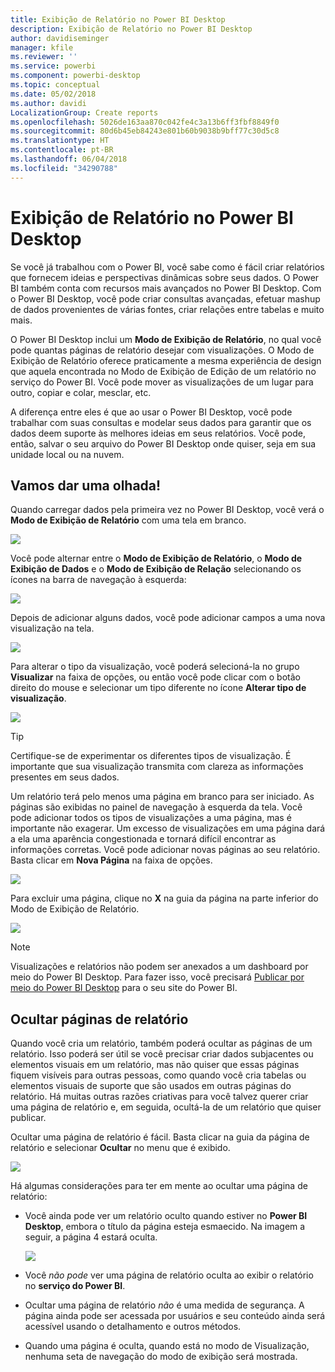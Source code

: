 ```yaml
---
title: Exibição de Relatório no Power BI Desktop
description: Exibição de Relatório no Power BI Desktop
author: davidiseminger
manager: kfile
ms.reviewer: ''
ms.service: powerbi
ms.component: powerbi-desktop
ms.topic: conceptual
ms.date: 05/02/2018
ms.author: davidi
LocalizationGroup: Create reports
ms.openlocfilehash: 5026de163aa870c042fe4c3a13b6ff3fbf8849f0
ms.sourcegitcommit: 80d6b45eb84243e801b60b9038b9bff77c30d5c8
ms.translationtype: HT
ms.contentlocale: pt-BR
ms.lasthandoff: 06/04/2018
ms.locfileid: "34290788"
---
```

# <a name="report-view-in-power-bi-desktop"></a>Exibição de Relatório no Power BI Desktop
Se você já trabalhou com o Power BI, você sabe como é fácil criar relatórios que fornecem ideias e perspectivas dinâmicas sobre seus dados. O Power BI também conta com recursos mais avançados no Power BI Desktop. Com o Power BI Desktop, você pode criar consultas avançadas, efetuar mashup de dados provenientes de várias fontes, criar relações entre tabelas e muito mais.

O Power BI Desktop inclui um **Modo de Exibição de Relatório**, no qual você pode quantas páginas de relatório desejar com visualizações. O Modo de Exibição de Relatório oferece praticamente a mesma experiência de design que aquela encontrada no Modo de Exibição de Edição de um relatório no serviço do Power BI. Você pode mover as visualizações de um lugar para outro, copiar e colar, mesclar, etc.

A diferença entre eles é que ao usar o Power BI Desktop, você pode trabalhar com suas consultas e modelar seus dados para garantir que os dados deem suporte às melhores ideias em seus relatórios. Você pode, então, salvar o seu arquivo do Power BI Desktop onde quiser, seja em sua unidade local ou na nuvem.

## <a name="lets-take-a-look"></a>Vamos dar uma olhada!
Quando carregar dados pela primeira vez no Power BI Desktop, você verá o **Modo de Exibição de Relatório** com uma tela em branco.

![](media/desktop-report-view/pbi_reportviewinpbidesigner_reportview.png)

Você pode alternar entre o **Modo de Exibição de Relatório**, o **Modo de Exibição de Dados** e o **Modo de Exibição de Relação** selecionando os ícones na barra de navegação à esquerda:

![](media/desktop-report-view/pbi_reportviewinpbidesigner_changeview.png)

Depois de adicionar alguns dados, você pode adicionar campos a uma nova visualização na tela.

![](media/desktop-report-view/pbid_reportview_addvis.gif)

Para alterar o tipo da visualização, você poderá selecioná-la no grupo **Visualizar** na faixa de opções, ou então você pode clicar com o botão direito do mouse e selecionar um tipo diferente no ícone **Alterar tipo de visualização**.

![](media/desktop-report-view/pbid_reportview_changevis.gif)

> [!TIP]
> Certifique-se de experimentar os diferentes tipos de visualização. É importante que sua visualização transmita com clareza as informações presentes em seus dados.
> 
> 

Um relatório terá pelo menos uma página em branco para ser iniciado. As páginas são exibidas no painel de navegação à esquerda da tela. Você pode adicionar todos os tipos de visualizações a uma página, mas é importante não exagerar. Um excesso de visualizações em uma página dará a ela uma aparência congestionada e tornará difícil encontrar as informações corretas. Você pode adicionar novas páginas ao seu relatório. Basta clicar em **Nova Página** na faixa de opções.

![](media/desktop-report-view/pbidesignerreportviewnewpage.png)

Para excluir uma página, clique no **X** na guia da página na parte inferior do Modo de Exibição de Relatório.

![](media/desktop-report-view/pbi_reportviewinpbidesigner_deletepage.png)

> [!NOTE]
> Visualizações e relatórios não podem ser anexados a um dashboard por meio do Power BI Desktop. Para fazer isso, você precisará [Publicar por meio do Power BI Desktop](desktop-upload-desktop-files.md) para o seu site do Power BI.

## <a name="hide-report-pages"></a>Ocultar páginas de relatório

Quando você cria um relatório, também poderá ocultar as páginas de um relatório. Isso poderá ser útil se você precisar criar dados subjacentes ou elementos visuais em um relatório, mas não quiser que essas páginas fiquem visíveis para outras pessoas, como quando você cria tabelas ou elementos visuais de suporte que são usados em outras páginas do relatório. Há muitas outras razões criativas para você talvez querer criar uma página de relatório e, em seguida, ocultá-la de um relatório que quiser publicar. 

Ocultar uma página de relatório é fácil. Basta clicar na guia da página de relatório e selecionar **Ocultar** no menu que é exibido.

![](media/desktop-report-view/report-view_05.png)

Há algumas considerações para ter em mente ao ocultar uma página de relatório:

* Você ainda pode ver um relatório oculto quando estiver no **Power BI Desktop**, embora o título da página esteja esmaecido. Na imagem a seguir, a página 4 estará oculta.

    ![](media/desktop-report-view/report-view_06.png)

* Você *não pode* ver uma página de relatório oculta ao exibir o relatório no **serviço do Power BI**.

* Ocultar uma página de relatório *não* é uma medida de segurança. A página ainda pode ser acessada por usuários e seu conteúdo ainda será acessível usando o detalhamento e outros métodos.

* Quando uma página é oculta, quando está no modo de Visualização, nenhuma seta de navegação do modo de exibição será mostrada.

